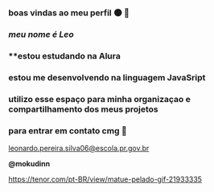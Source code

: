 ### **boas vindas ao meu perfil**  🌑 🦇 

  ### *meu nome é Leo*

### **estou estudando na Alura 
### **estou me desenvolvendo na linguagem JavaSript**
### **utilizo esse espaço  para  minha organizaçao e compartilhamento  dos meus projetos**

###  **para entrar em contato cmg** 📧
leonardo.pereira.silva06@escola.pr.gov.br

**@mokudinn**

![]()https://tenor.com/pt-BR/view/matue-pelado-gif-21933335
